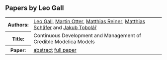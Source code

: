 ## Papers by Leo Gall
<table><tr><th>Authors:</th>
<td>
<a href="/proceedings/authors/LeoGall">Leo Gall</a>, <a href="/proceedings/authors/MartinOtter">Martin Otter</a>, <a href="/proceedings/authors/MatthiasReiner">Matthias Reiner</a>, <a href="/proceedings/authors/MatthiasSchafer">Matthias Schäfer</a> and <a href="/proceedings/authors/JakubTobolar">Jakub Tobolář</a></td>
</tr>
<tr><th>Title:</th>
<td>Continuous Development and Management of Credible Modelica Models</td>
</tr>
<tr><th>Paper:</th>
<td><a href="/abstracts/abstract_5A_2">abstract</a> <a href="/proceedings/papers/Modelica2021session5A_paper2.pdf">full paper</a></td>
</tr>
</table>

